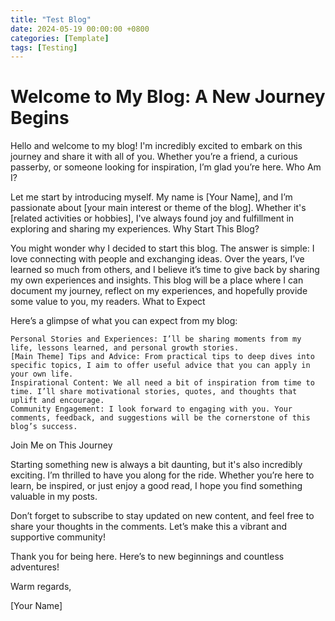 ```yaml
---
title: "Test Blog"
date: 2024-05-19 00:00:00 +0800
categories: [Template]
tags: [Testing]
---
```


# Welcome to My Blog: A New Journey Begins

Hello and welcome to my blog! I'm incredibly excited to embark on this journey and share it with all of you. Whether you’re a friend, a curious passerby, or someone looking for inspiration, I’m glad you’re here.
Who Am I?

Let me start by introducing myself. My name is [Your Name], and I’m passionate about [your main interest or theme of the blog]. Whether it's [related activities or hobbies], I've always found joy and fulfillment in exploring and sharing my experiences.
Why Start This Blog?

You might wonder why I decided to start this blog. The answer is simple: I love connecting with people and exchanging ideas. Over the years, I’ve learned so much from others, and I believe it’s time to give back by sharing my own experiences and insights. This blog will be a place where I can document my journey, reflect on my experiences, and hopefully provide some value to you, my readers.
What to Expect

Here’s a glimpse of what you can expect from my blog:

    Personal Stories and Experiences: I’ll be sharing moments from my life, lessons learned, and personal growth stories.
    [Main Theme] Tips and Advice: From practical tips to deep dives into specific topics, I aim to offer useful advice that you can apply in your own life.
    Inspirational Content: We all need a bit of inspiration from time to time. I’ll share motivational stories, quotes, and thoughts that uplift and encourage.
    Community Engagement: I look forward to engaging with you. Your comments, feedback, and suggestions will be the cornerstone of this blog’s success.

Join Me on This Journey

Starting something new is always a bit daunting, but it's also incredibly exciting. I’m thrilled to have you along for the ride. Whether you’re here to learn, be inspired, or just enjoy a good read, I hope you find something valuable in my posts.

Don’t forget to subscribe to stay updated on new content, and feel free to share your thoughts in the comments. Let’s make this a vibrant and supportive community!

Thank you for being here. Here’s to new beginnings and countless adventures!

Warm regards,

[Your Name]